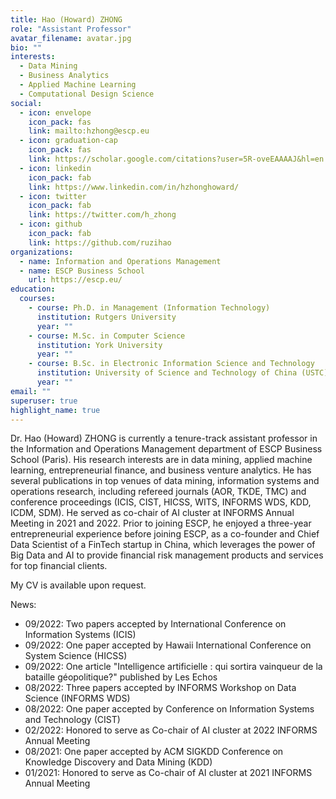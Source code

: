 ```yaml
---
title: Hao (Howard) ZHONG
role: "Assistant Professor"
avatar_filename: avatar.jpg
bio: ""
interests:
  - Data Mining
  - Business Analytics
  - Applied Machine Learning
  - Computational Design Science
social:
  - icon: envelope
    icon_pack: fas
    link: mailto:hzhong@escp.eu
  - icon: graduation-cap
    icon_pack: fas
    link: https://scholar.google.com/citations?user=5R-oveEAAAAJ&hl=en
  - icon: linkedin
    icon_pack: fab
    link: https://www.linkedin.com/in/hzhonghoward/
  - icon: twitter
    icon_pack: fab
    link: https://twitter.com/h_zhong
  - icon: github
    icon_pack: fab
    link: https://github.com/ruzihao
organizations:
  - name: Information and Operations Management
  - name: ESCP Business School
    url: https://escp.eu/
education:
  courses:
    - course: Ph.D. in Management (Information Technology)
      institution: Rutgers University
      year: ""
    - course: M.Sc. in Computer Science
      institution: York University
      year: ""
    - course: B.Sc. in Electronic Information Science and Technology
      institution: University of Science and Technology of China (USTC)
      year: ""
email: ""
superuser: true
highlight_name: true
---
```


Dr. Hao (Howard) ZHONG is currently a tenure-track assistant professor in the Information and Operations Management department of ESCP Business School (Paris). His research interests are in data mining, applied machine learning, entrepreneurial finance, and business venture analytics. He has several publications in top venues of data mining, information systems and operations research, including refereed journals (AOR, TKDE, TMC) and conference proceedings (ICIS, CIST, HICSS, WITS, INFORMS WDS, KDD, ICDM, SDM). He served as co-chair of AI cluster at INFORMS Annual Meeting in 2021 and 2022. Prior to joining ESCP, he enjoyed a three-year entrepreneurial experience before joining ESCP, as a co-founder and Chief Data Scientist of a FinTech startup in China, which leverages the power of Big Data and AI to provide financial risk management products and services for top financial clients.

My CV is available upon request.

News:
* 09/2022: Two papers accepted by International Conference on Information Systems (ICIS)
* 09/2022: One paper accepted by Hawaii International Conference on System Science (HICSS)
* 09/2022: One article "Intelligence artificielle : qui sortira vainqueur de la bataille géopolitique?" published by Les Echos
* 08/2022: Three papers accepted by INFORMS Workshop on Data Science (INFORMS WDS)
* 08/2022: One paper accepted by Conference on Information Systems and Technology (CIST)
* 02/2022: Honored to serve as Co-chair of AI cluster at 2022 INFORMS Annual Meeting
* 08/2021: One paper accepted by ACM SIGKDD Conference on Knowledge Discovery and Data Mining (KDD)
* 01/2021: Honored to serve as Co-chair of AI cluster at 2021 INFORMS Annual Meeting

<!-- {{< icon name="download" pack="fas" >}} Download my {{< staticref "uploads/demo_resume.pdf" "newtab" >}}resumé{{< /staticref >}}. -->
